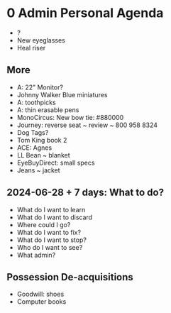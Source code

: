 # 0 Admin Personal Agenda

* ?
* New eyeglasses
* Heal riser


## More

* A: 22" Monitor?
* Johnny Walker Blue miniatures
* A: toothpicks
* A: thin erasable pens
* MonoCircus: New bow tie: #880000
* Journey: reverse seat ~ review ~ 800 958 8324
* Dog Tags?
* Tom King book 2
* ACE: Agnes
* LL Bean ~ blanket
* EyeBuyDirect: small specs
* Jeans ~ jacket

## 2024-06-28 + 7 days: What to do?

* What do I want to learn
* What do I want to discard
* Where could I go?
* What do I want to fix?
* What do I want to stop?
* Who do I want to see?
* What admin?

## Possession De-acquisitions

* Goodwill: shoes
* Computer books

